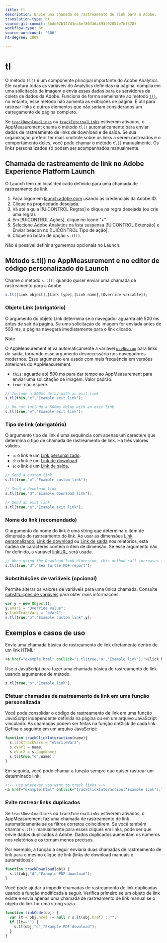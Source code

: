 ```yaml
---
title: tl
description: Envie uma chamada de rastreamento de link para a Adobe.
translation-type: ht
source-git-commit: 5bdd07b147d1ea5ef80336a893c02057e7bf5785
workflow-type: ht
source-wordcount: '606'
ht-degree: 100%

---
```



# tl

O método `tl()` é um componente principal importante do Adobe Analytics. Ele captura todas as variáveis do Analytics definidas na página, compila em uma solicitação de imagem e envia esses dados para os servidores de coleta de dados da Adobe. Funciona de forma semelhante ao método [`t()`](t-method.md), no entanto, esse método não aumenta as exibições de página. É útil para rastrear links e outros elementos que não seriam considerados um carregamento de página completo.

Se [`trackDownloadLinks`](../config-vars/trackdownloadlinks.md) ou [`trackExternalLinks`](../config-vars/trackexternallinks.md) estiverem ativados, o AppMeasurement chama o método `tl()` automaticamente para enviar dados de rastreamento de links de download e de saída. Se sua organização preferir ter mais controle sobre os links a serem rastreados e o comportamento deles, você pode chamar o método `tl()` manualmente. Os links personalizados só podem ser acompanhados manualmente.

## Chamada de rastreamento de link no Adobe Experience Platform Launch

O Launch tem um local dedicado definido para uma chamada de rastreamento de link.

1. Faça logon em [launch.adobe.com](https://launch.adobe.com) usando as credenciais da Adobe ID.
1. Clique na propriedade desejada.
1. Vá até a guia [!UICONTROL Regras] e clique na regra desejada (ou crie uma regra).
1. Em [!UICONTROL Ações], clique no ícone “+”.
1. Selecione Adobe Analytics na lista suspensa [!UICONTROL Extensão] e Enviar beacon no [!UICONTROL Tipo de ação].
1. Clique no botão de opção `s.tl()`.

Não é possível definir argumentos opcionais no Launch.

## Método s.tl() no AppMeasurement e no editor de código personalizado do Launch

Chame o método `s.tl()` quando quiser enviar uma chamada de rastreamento para a Adobe.

```js
s.tl([Link object],[Link type],[Link name],[Override variable]);
```

### Objeto Link (obrigatório)

O argumento do objeto Link determina se o navegador aguarda até 500 ms antes de sair da página. Se uma solicitação de imagem for enviada antes de 500 ms, a página navegará imediatamente para o link clicado.

>[!NOTE]
>
>O AppMeasurement ativa automaticamente a variável [`useBeacon`](../config-vars/usebeacon.md) para links de saída, tornando esse argumento desnecessário nos navegadores modernos. Esse argumento era usado com mais frequência em versões anteriores do AppMeasurement.

* `this`: aguarde até 500 ms para dar tempo ao AppMeasurement para enviar uma solicitação de imagem. Valor padrão.
* `true`: não espere.

```JavaScript
// Include a 500ms delay with an exit link
s.tl(this,"e","Example exit link");

// Do not include a 500ms delay with an exit link
s.tl(true,"e","Example exit link");
```

### Tipo de link (obrigatório)

O argumento tipo de link é uma sequência com apenas um caractere que determina o tipo de chamada de rastreamento de link. Há três valores válidos.

* `o`: o link é um [Link personalizado](/help/components/dimensions/custom-link.md).
* `d`: o link é um [Link de download](/help/components/dimensions/download-link.md).
* `e`: o link é um [Link de saída](/help/components/dimensions/exit-link.md).

```js
// Send a custom link
s.tl(true,"o","Example custom link");

// Send a download link
s.tl(true,"d","Example download link");

// Send an exit link
s.tl(true,"e","Example exit link");
```

### Nome do link (recomendado)

O argumento do nome do link é uma string que determina o item de dimensão do rastreamento do link. Ao usar as dimensões [Link personalizado](/help/components/dimensions/custom-link.md), [Link de download](/help/components/dimensions/download-link.md) ou [Link de saída](/help/components/dimensions/exit-link.md) nos relatórios, esta cadeia de caracteres contém o item de dimensão. Se esse argumento não for definido, a variável [linkURL](../config-vars/linkurl.md) será usada.

```js
// When using the Download link dimension, this method call increases the occurrences metric for "Sea turtle PDF report" by 1.
s.tl(true,"d","Sea turtle PDF report");
```

### Substituições de variáveis (opcional)

Permite alterar os valores de variáveis para uma única chamada. Consulte [substituições de variáveis](../../js/overrides.md) para obter mais informações.

```js
var y = new Object();
y.eVar1 = "Override value";
y.linkTrackVars = "eVar1";
s.tl(true,"o","Example custom link",y);
```

## Exemplos e casos de uso

Envie uma chamada básica de rastreamento de link diretamente dentro de um link HTML:

```HTML
<a href="example.html" onClick="s.tl(true,'o','Example link');">Click here</a>
```

Use o JavaScript para fazer uma chamada básica de rastreamento de link usando argumentos de método:

```JavaScript
s.tl(true,"o","Example link");
```

### Efetuar chamadas de rastreamento de link em uma função personalizada

Você pode consolidar o código de rastreamento de link em uma função JavaScript independente definida na página ou em um arquivo JavaScript vinculado. As chamadas podem ser feitas na função onClick de cada link. Defina o seguinte em um arquivo JavaScript:

```JavaScript
function trackClickInteraction(name){
  s.linkTrackVars = "eVar1,eVar2";
  s.eVar1 = name;
  s.eVar2 = s.pageName;
  s.tl(true,"o",name);
}
```

Em seguida, você pode chamar a função sempre que quiser rastrear um determinado link:

```HTML
<!-- Use wherever you want to track links -->
<a href="example.html" onClick="trackClickInteraction('Example link');">Click here</a>
```

### Evite rastrear links duplicados

Se `trackDownloadLinks` ou `trackExternalLinks` estiverem ativados, o AppMeasurement faz uma chamada de rastreamento de link automaticamente se os filtros corretos coincidirem. Se você também chamar `s.tl()` manualmente para esses cliques em links, pode ser que envie dados duplicados à Adobe. Dados duplicados aumentam os números nos relatórios e os tornam menos precisos.

Por exemplo, a função a seguir enviaria duas chamadas de rastreamento de link para o mesmo clique de link (links de download manuais e automáticos):

```JavaScript
function trackDownload(obj) {
  s.tl(obj,"d","Example PDF download");
}
```

Você pode ajudar a impedir chamadas de rastreamento de link duplicadas usando a função modificada a seguir. Verifica primeiro se um objeto de link existe e envia apenas uma chamada de rastreamento de link manual se o objeto do link for uma string vazia.

```JavaScript
function linkCode(obj) {
  var lt = obj.href != null ? s.lt(obj.href) : "";
  if (lt=="") {
    s.tl(obj,"d","Example PDF download");
  }
}
```
